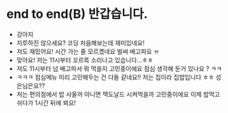# end to end(B) 반갑습니다.

- 강아지
- 지루하진 않으세요? 코딩 처음해보는데 재미있네요!
- 저도 재밌어요! 시간 가는 줄 모르곘네요 벌써 배고파요 ㅠ
- 맞아요! 저는 11시부터 꼬르륵 소리나고 있습니다...ㅎㅎ
- 저도 11시부터 넘 배고파서 뭐 먹을지 고민중이에요 점심 생각해 둔거 있나요 ? ㅋㅋ
- ㅋㅋㅋ 점심메뉴 미리 고민해두는 건 다들 같네요!! 저는 집이라 집밥입니다 ㅎㅎ 성은님은요??
- 저는 편의점에서 밥 사올까 아니면 맥도날드 시켜먹을까 고민중이에요 이제 밥먹고 쉬다가 1시간 뒤에 뵈요!